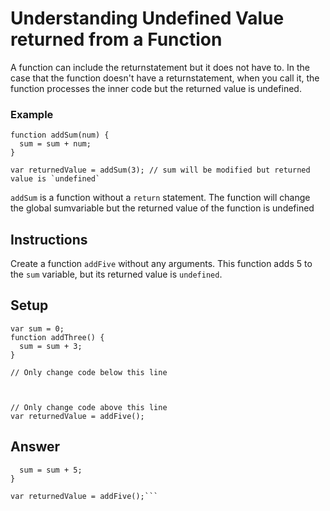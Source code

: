# Understanding Undefined Value returned from a Function

A function can include the returnstatement but it does not have to. In the case that the function doesn't have a returnstatement, when you call it, the function processes the inner code but the returned value is undefined.

### Example

```var sum = 0;
function addSum(num) {
  sum = sum + num;
}

var returnedValue = addSum(3); // sum will be modified but returned value is `undefined`
```

`addSum` is a function without a `return` statement. The function will change the global sumvariable but the returned value of the function is undefined

## Instructions 

Create a function `addFive` without any arguments. This function adds 5 to the `sum` variable, but its returned value is `undefined`.

## Setup

```// Example
var sum = 0;
function addThree() {
  sum = sum + 3;
}

// Only change code below this line



// Only change code above this line
var returnedValue = addFive();
```
## Answer

```function addFive(){
  sum = sum + 5;
}

var returnedValue = addFive();```
